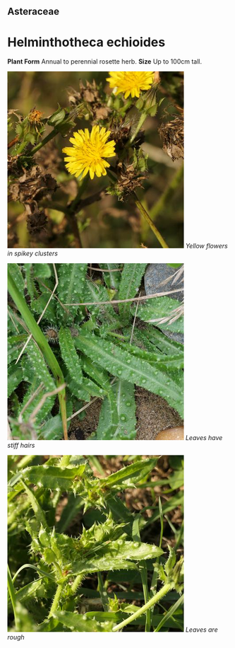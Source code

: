 ## Asteraceae
# Helminthotheca echioides
 **Plant Form** Annual to perennial rosette herb. **Size** Up to 100cm tall.


![Yellow flowers in spikey clusters](81483_P1044168.jpg)
 *Yellow flowers in spikey clusters* 

![Leaves have stiff hairs](76306_P1097925.jpg)
 *Leaves have stiff hairs* 

![Leaves are rough](81489_P1044174.jpg)
 *Leaves are rough* 

